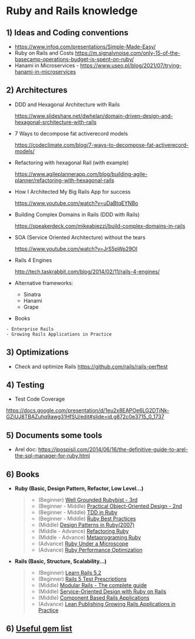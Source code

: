 # Ruby and Rails knowledge
## 1) Ideas and Coding conventions
- https://www.infoq.com/presentations/Simple-Made-Easy/
- Ruby on Rails and Costs https://m.signalvnoise.com/only-15-of-the-basecamp-operations-budget-is-spent-on-ruby/
- Hanami in Microservices - https://www.useo.pl/blog/2021/07/trying-hanami-in-microservices

## 2) Architectures
- DDD and Hexagonal Architecture with Rails

  https://www.slideshare.net/dwhelan/domain-driven-design-and-hexagonal-srchitecture-with-rails
- 7 Ways to decompose fat activerecord models

  https://codeclimate.com/blog/7-ways-to-decompose-fat-activerecord-models/

- Refactoring with hexagonal Rail (with example)

  https://www.agileplannerapp.com/blog/building-agile-planner/refactoring-with-hexagonal-rails

- How I Architected My Big Rails App for success

  https://www.youtube.com/watch?v=uDaBtqEYNBo

- Building Complex Domains in Rails (DDD with Rails)

  https://speakerdeck.com/mikeabiezzi/build-complex-domains-in-rails

- SOA (Service Oriented Architecture) without the tears

  https://www.youtube.com/watch?v=JrS5pWp29OI

- Rails 4 Engines

  http://tech.taskrabbit.com/blog/2014/02/11/rails-4-engines/

- Alternative frameworks:
  - Sinatra 
  - Hanami 
  - Grape 

- Books
```
- Enterprise Rails
- Growing Rails Applications in Practice
```




## 3) Optimizations
- Check and optimize Rails https://github.com/rails/rails-perftest

## 4) Testing
- Test Code Coverage 

https://docs.google.com/presentation/d/1eu2x8EAPOe6LG2DTjNk-GZiUJ8TBAZuhq9awg31HfSU/edit#slide=id.g872c0e3715_0_1737


## 5) Documents some tools

- Arel doc: https://jpospisil.com/2014/06/16/the-definitive-guide-to-arel-the-sql-manager-for-ruby.html

## 6) Books
  * **Ruby (Basic, Design Pattern, Refactor, Low Level...)**
    > * (Beginner) [Well Grounded Rubybist - 3rd](https://github.com/jackiedo91/ruby_and_rails_knowledge/blob/master/books/Ruby%20-%20Well%20grounded%20Rubyist%20-%203rd.pdf)
    > * (Beginner - Middle) [Practical Object-Oriented Design - 2nd](https://github.com/jackiedo91/ruby_and_rails_knowledge/blob/master/books/Ruby%20-%20Practical%20Object-Oriented%20Design%20-%202nd.pdf)
    > * (Beginner - Middle) [TDD in Ruby](https://github.com/jackiedo91/ruby_and_rails_knowledge/blob/master/books/Ruby%20-%20Test%20Driven%20Development%20in%20Ruby.pdf)
    > * (Beginner - Middle) [Ruby Best Practices](https://github.com/jackiedo91/ruby_and_rails_knowledge/blob/master/books/Ruby%20-%20Ruby%20Best%20%20Practices.pdf)
    > * (Middle) [Design Patterns in Ruby(2007)](https://github.com/jackiedo91/ruby_and_rails_knowledge/blob/master/books/Ruby%20-%20Design%20Patterns%20in%20Ruby%20(2007).pdf)
    > * (Middle - Advance) [Refactoring Ruby](https://github.com/jackiedo91/ruby_and_rails_knowledge/blob/master/books/Ruby%20-%20Refactoring%20Ruby.pdf)
    > * (Middle - Advance) [Metaprograming Ruby](https://github.com/jackiedo91/ruby_and_rails_knowledge/blob/master/books/Ruby%20-%20Metaprogramming%20Ruby%202nd.pdf)
    > * (Advance) [Ruby Under a Microscope](https://github.com/jackiedo91/ruby_and_rails_knowledge/blob/master/books/Ruby%20-%20Ruby%20Under%20a%20Microscope.pdf)
    > * (Advance) [Ruby Performance Optimization](https://github.com/jackiedo91/ruby_and_rails_knowledge/blob/master/books/Ruby%20-%20Ruby%20Performance%20Optimization.pdf)

  * **Rails (Basic, Structure, Scalability...)**
    > * (Beginner) [Learn Rails 5.2](https://github.com/jackiedo91/ruby_and_rails_knowledge/blob/master/books/Rails%20-%20Learn%20Rails%205-2.pdf)
    > * (Beginner) [Rails 5 Test Prescriptions](https://github.com/jackiedo91/ruby_and_rails_knowledge/blob/master/books/Rails%20-%20Rails%205%20Test%20Prescriptions.pdf)
    > * (Middle) [Modular Rails - The complete guide](https://github.com/jackiedo91/ruby_and_rails_knowledge/blob/master/books/Rails%20-%20Modular%20Rails%20The%20Complete%20Guide%20to%20Modular%20Rails%20Applications.pdf)
    > * (Middle) [Service-Oriented Design with Ruby on Rails](https://github.com/jackiedo91/ruby_and_rails_knowledge/blob/master/books/Rails%20-%20Service-Oriented%20Design%20with%20Ruby%20and%20Rails.pdf)
    > * (Middle) [Component Based Rails Applications](https://github.com/jackiedo91/ruby_and_rails_knowledge/blob/master/books/Rails%20-%20Component%20Based%20Rails-Applications.pdf)
    > * (Advance) [Lean Publishing Growing Rails Applications in Practice](https://github.com/jackiedo91/ruby_and_rails_knowledge/blob/master/books/Rails%20-%20Lean%20Publishing%20Growing%20Rails%20Applications%20in%20Practice%20(2014).pdf)

## 6) [Useful gem list](https://github.com/jackiedo91/ruby_and_rails_knowledge/blob/master/useful_gems.md)


